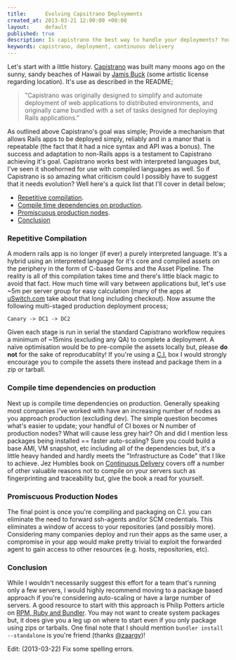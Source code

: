 ```yaml
---
title:      Evolving Capsitrano Deployments
created_at: 2013-03-21 12:00:00 +00:00
layout:     default
published: true
description: Is capistrano the best way to handle your deployments? You may want to consider an alternative approach for modern rails apps.
keywords: capistrano, deployment, continuous delivery
---
```


Let's start with a little history. [Capistrano](https://github.com/capistrano/capistrano) was built many moons ago on the sunny, sandy beaches of Hawaii by [Jamis Buck](http://weblog.jamisbuck.org/) (some artistic license regarding location). It's use as described in the README;

<blockquote>
"Capistrano was originally designed to simplify and automate deployment of web applications to distributed environments, and originally came bundled with a set of tasks designed for deploying Rails applications."

</blockquote>
As outlined above Capistrano's goal was simple; Provide a mechanism that allows Rails apps to be deployed simply, reliably and in a manor that is repeatable (the fact that it had a nice syntax and API was a bonus). The success and adaptation to non-Rails apps is a testament to Capistrano achieving it's goal. Capistrano works best with interpreted languages but, I've seen it shoehorned for use with compiled languages as well. So if Capistrano is so amazing what criticism could I possibly have to suggest that it needs evolution? Well here's a quick list that I'll cover in detail below;

-   [Repetitive compilation](#repetitive_compilation).
-   [Compile time dependencies on production](#compile_dependencies_on_prod).
-   [Promiscuous production nodes](#promiscuous_prod).
-   [Conclusion](#conclusion)

### Repetitive Compilation

A modern rails app is no longer (if ever) a purely interpreted language. It's a hybrid using an interpreted language for it's core and compiled assets on the periphery in the form of C-based Gems and the Asset Pipeline. The reality is all of this compilation takes time and there's little black magic to avoid that fact. How much time will vary between applications but, let's use ~5m per server group for easy calculation (many of the apps at [uSwitch.com](http://www.uswitch.com/) take about that long including checkout). Now assume the following multi-staged production deployment process;

`Canary -> DC1 -> DC2`

Given each stage is run in serial the standard Capistrano workflow requires a minimum of ~15mins (excluding any QA) to complete a deployment. A na&iuml;ve optimisation would be to pre-compile the assets locally but, please **do not** for the sake of reproducablity! If you're using a [C.I.](http://www.martinfowler.com/articles/continuousIntegration.html) box I would strongly encourage you to compile the assets there instead and package them in a zip or tarball.

### Compile time dependencies on production

Next up is compile time dependencies on production. Generally speaking most companies I've worked with have an increasing number of nodes as you approach production (excluding dev). The simple question becomes what's easier to update; your handful of CI boxes or N number of production nodes? What will cause less grey hair? Oh and did I mention less packages being installed == faster auto-scaling? Sure you could build a base AMI, VM snapshot, etc including all of the dependencies but, it's a little heavy handed and hardly meets the "Infrastructure as Code" that I like to achieve. Jez Humbles book on [Continuous Delivery](http://continuousdelivery.com/) covers off a number of other valuable reasons not to compile on your servers such as fingerprinting and traceability but, give the book a read for yourself.

### Promiscuous Production Nodes

The final point is once you're compiling and packaging on C.I. you can eliminate the need to forward ssh-agents and/or SCM credentials. This eliminates a window of access to your repositories (and possibly more). Considering many companies deploy and run their apps as the same user, a compromise in your app would make pretty trivial to exploit the forwarded agent to gain access to other resources (e.g. hosts, repositories, etc).

### Conclusion

While I wouldn't necessarily suggest this effort for a team that's running only a few servers, I would highly recommend moving to a package based approach if you're considering auto-scaling or have a large number of servers. A good resource to start with this approach is Philip Potters article on [RPM, Ruby and Bundler](http://rhebus.posterous.com/rpm-ruby-and-bundler). You may not want to create system packages but, it does give you a leg up on where to start even if you only package using zips or tarballs. One final note that I should mention `bundler install --standalone` is you're friend (thanks [@zaargy](https://twitter.com/zaargy))!

Edit: (2013-03-22) Fix some spelling errors.
